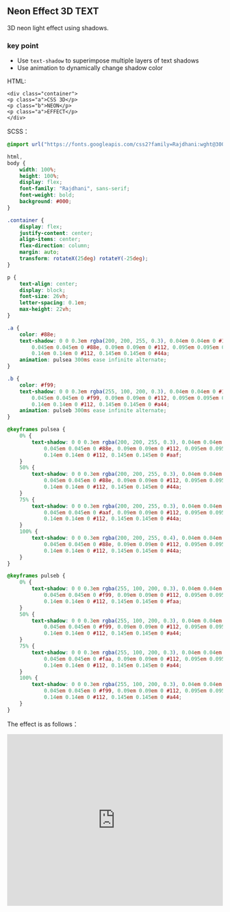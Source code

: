 ## Neon Effect 3D TEXT

3D neon light effect using shadows.

### key point

+ Use `text-shadow` to superimpose multiple layers of text shadows
+ Use animation to dynamically change shadow color

HTML:
```
<div class="container">
<p class="a">CSS 3D</p>
<p class="b">NEON</p>
<p class="a">EFFECT</p>
</div>
```
SCSS：
```scss
@import url("https://fonts.googleapis.com/css2?family=Rajdhani:wght@300&display=swap");

html,
body {
	width: 100%;
	height: 100%;
	display: flex;
	font-family: "Rajdhani", sans-serif;
	font-weight: bold;
	background: #000;
}

.container {
	display: flex;
	justify-content: center;
	align-items: center;
	flex-direction: column;
	margin: auto;
	transform: rotateX(25deg) rotateY(-25deg);
}

p {
	text-align: center;
	display: block;
	font-size: 26vh;
	letter-spacing: 0.1em;
	max-height: 22vh;
}

.a {
	color: #88e;
	text-shadow: 0 0 0.3em rgba(200, 200, 255, 0.3), 0.04em 0.04em 0 #112,
		0.045em 0.045em 0 #88e, 0.09em 0.09em 0 #112, 0.095em 0.095em 0 #66c,
		0.14em 0.14em 0 #112, 0.145em 0.145em 0 #44a;
	animation: pulsea 300ms ease infinite alternate;
}

.b {
	color: #f99;
	text-shadow: 0 0 0.3em rgba(255, 100, 200, 0.3), 0.04em 0.04em 0 #112,
		0.045em 0.045em 0 #f99, 0.09em 0.09em 0 #112, 0.095em 0.095em 0 #b66,
		0.14em 0.14em 0 #112, 0.145em 0.145em 0 #a44;
	animation: pulseb 300ms ease infinite alternate;
}

@keyframes pulsea {
	0% {
		text-shadow: 0 0 0.3em rgba(200, 200, 255, 0.3), 0.04em 0.04em 0 #112,
			0.045em 0.045em 0 #88e, 0.09em 0.09em 0 #112, 0.095em 0.095em 0 #66c,
			0.14em 0.14em 0 #112, 0.145em 0.145em 0 #aaf;
	}
	50% {
		text-shadow: 0 0 0.3em rgba(200, 200, 255, 0.3), 0.04em 0.04em 0 #112,
			0.045em 0.045em 0 #88e, 0.09em 0.09em 0 #112, 0.095em 0.095em 0 #aaf,
			0.14em 0.14em 0 #112, 0.145em 0.145em 0 #44a;
	}
	75% {
		text-shadow: 0 0 0.3em rgba(200, 200, 255, 0.3), 0.04em 0.04em 0 #112,
			0.045em 0.045em 0 #aaf, 0.09em 0.09em 0 #112, 0.095em 0.095em 0 #66c,
			0.14em 0.14em 0 #112, 0.145em 0.145em 0 #44a;
	}
	100% {
		text-shadow: 0 0 0.3em rgba(200, 200, 255, 0.4), 0.04em 0.04em 0 #112,
			0.045em 0.045em 0 #88e, 0.09em 0.09em 0 #112, 0.095em 0.095em 0 #66c,
			0.14em 0.14em 0 #112, 0.145em 0.145em 0 #44a;
	}
}

@keyframes pulseb {
	0% {
		text-shadow: 0 0 0.3em rgba(255, 100, 200, 0.3), 0.04em 0.04em 0 #112,
			0.045em 0.045em 0 #f99, 0.09em 0.09em 0 #112, 0.095em 0.095em 0 #b66,
			0.14em 0.14em 0 #112, 0.145em 0.145em 0 #faa;
	}
	50% {
		text-shadow: 0 0 0.3em rgba(255, 100, 200, 0.3), 0.04em 0.04em 0 #112,
			0.045em 0.045em 0 #f99, 0.09em 0.09em 0 #112, 0.095em 0.095em 0 #faa,
			0.14em 0.14em 0 #112, 0.145em 0.145em 0 #a44;
	}
	75% {
		text-shadow: 0 0 0.3em rgba(255, 100, 200, 0.3), 0.04em 0.04em 0 #112,
			0.045em 0.045em 0 #faa, 0.09em 0.09em 0 #112, 0.095em 0.095em 0 #b66,
			0.14em 0.14em 0 #112, 0.145em 0.145em 0 #a44;
	}
	100% {
		text-shadow: 0 0 0.3em rgba(255, 100, 200, 0.3), 0.04em 0.04em 0 #112,
			0.045em 0.045em 0 #f99, 0.09em 0.09em 0 #112, 0.095em 0.095em 0 #b66,
			0.14em 0.14em 0 #112, 0.145em 0.145em 0 #a44;
	}
}
```

The effect is as follows：

<iframe height="400" style="width: 100%;" scrolling="no" title="Neon Effect, 3D" src="https://codepen.io/Chokcoco/embed/gOWNWXV?default-tab=result&editable=true&theme-id=light" frameborder="no" loading="lazy" allowtransparency="true" allowfullscreen="true">
  See the Pen <a href="https://codepen.io/Chokcoco/pen/gOWNWXV">
  Neon Effect, 3D</a> by Chokcoco (<a href="https://codepen.io/Chokcoco">@Chokcoco</a>)
  on <a href="https://codepen.io">CodePen</a>.
</iframe>